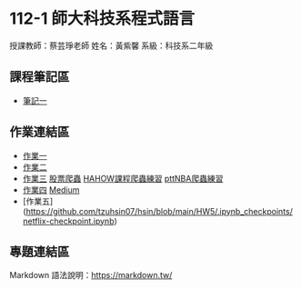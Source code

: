  # 112-1 師大科技系程式語言

授課教師：蔡芸琤老師
姓名：黃紫馨
系級：科技系二年級

## 課程筆記區
* [筆記一](https://github.com/tzuhsin07/hsin/blob/main/practice/.ipynb_checkpoints/practice_note.ipynb)
## 作業連結區
* [作業一](https://github.com/tzuhsin07/hsin/blob/main/hw1/.ipynb_checkpoints/covid_3Question.ipynb)
* [作業二](https://github.com/tzuhsin07/hsin/blob/main/hw2/3q.ipynb)
* [作業三](https://github.com/tzuhsin07/hsin/tree/main/HW3/.ipynb_checkpoints)    [股票爬蟲](https://github.com/tzuhsin07/hsin/blob/main/HW3/.ipynb_checkpoints/stockfinal-checkpoint.ipynb)   [HAHOW課程爬蟲練習](https://github.com/tzuhsin07/hsin/blob/main/HW3/.ipynb_checkpoints/hahow-checkpoint.ipynb)  [pttNBA爬蟲練習](https://github.com/tzuhsin07/hsin/blob/main/HW3/.ipynb_checkpoints/stockfinal-checkpoint.ipynb)
* [作業四](https://github.com/tzuhsin07/hsin/blob/main/hw4/Earthquake.ipynb) [Medium](https://medium.com/@sydneyhuang930107/%E6%8C%96%E6%8E%98%E5%9C%B0%E9%9C%87%E4%BA%8B%E4%BB%B6-%E5%9C%B0%E9%9C%87%E6%95%B8%E6%93%9A%E5%88%86%E6%9E%90%E6%8C%87%E5%8D%97-cb22b0c4fcde)
* [作業五] (https://github.com/tzuhsin07/hsin/blob/main/HW5/.ipynb_checkpoints/netflix-checkpoint.ipynb)
## 專題連結區
Markdown 語法說明：https://markdown.tw/
